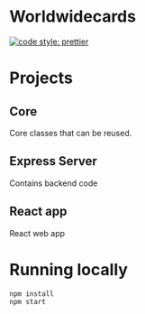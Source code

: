 # Worldwidecards

[![code style: prettier](https://img.shields.io/badge/code_style-prettier-ff69b4.svg?style=flat-square)](https://github.com/prettier/prettier)

# Projects

## Core

Core classes that can be reused.

## Express Server

Contains backend code

## React app

React web app

# Running locally

```
npm install
npm start
```